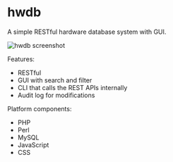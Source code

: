hwdb
====

A simple RESTful hardware database system with GUI. 

![hwdb screenshot](https://github.com/nisheed/hwdb/img/hwdb.png)

Features:
- RESTful
- GUI with search and filter
- CLI that calls the REST APIs internally
- Audit log for modifications

Platform components:
- PHP
- Perl
- MySQL
- JavaScript
- CSS
